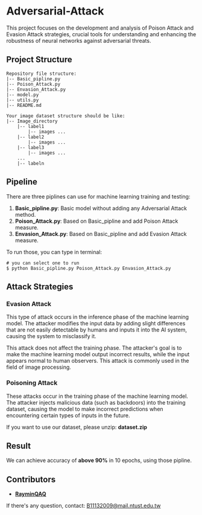 # Adversarial-Attack
This project focuses on the development and analysis of Poison Attack and Evasion Attack strategies, crucial tools for understanding and enhancing the robustness of neural networks against adversarial threats.

## Project Structure

```
Repository file structure:
|-- Basic_pipline.py
|-- Poison_Attack.py
|-- Envasion_Attack.py
|-- model.py
|-- utils.py
|-- README.md
```

```
Your image dataset structure should be like:
|-- Image_directory
    |-- label1
        |-- images ...
    |-- label2
        |-- images ...
    |-- label3
        |-- images ...
    ...
    |-- labeln
```


## Pipeline
There are three piplines can use for machine learning training and testing:
1. **Basic_pipline.py**: Basic model without adding any Adversarial Attack method.
2. **Poison_Attack.py**: Based on Basic_pipline and add Poison Attack measure.
3. **Envasion_Attack.py**: Based on Basic_pipline and add Evasion Attack measure.

To run those, you can type in terminal:
```
# you can select one to run
$ python Basic_pipline.py Poison_Attack.py Envasion_Attack.py
```

## Attack Strategies
### Evasion Attack
This type of attack occurs in the inference phase of the machine learning model. The attacker modifies the input data by adding slight differences that are not easily detectable by humans and inputs it into the AI system, causing the system to misclassify it. 

This attack does not affect the training phase. The attacker's goal is to make the machine learning model output incorrect results, while the input appears normal to human observers. This attack is commonly used in the field of image processing.

### Poisoning Attack
These attacks occur in the training phase of the machine learning model. The attacker injects malicious data (such as backdoors) into the training dataset, causing the model to make incorrect predictions when encountering certain types of inputs in the future.

If you want to use our dataset, please unzip: **dataset.zip**

## Result
We can achieve accuracy of **above 90%** in 10 epochs, using those pipline.

## Contributors
- **[RayminQAQ](https://github.com/RayminQAQ)**

If there's any question, contact: B11132009@mail.ntust.edu.tw

